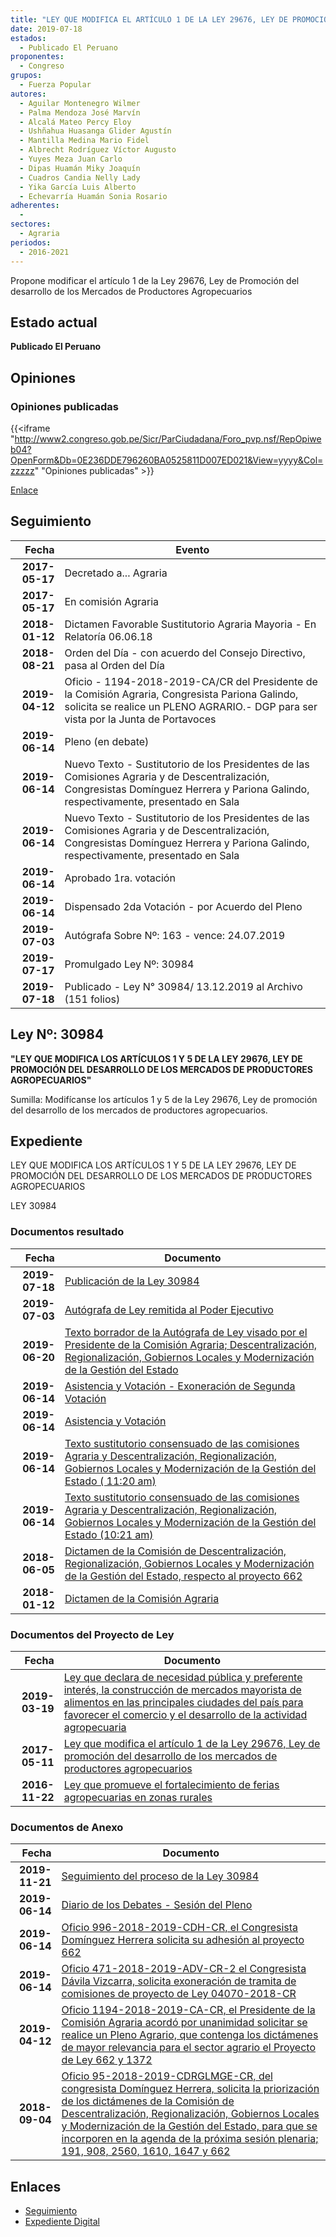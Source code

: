 ```yaml
---
title: "LEY QUE MODIFICA EL ARTÍCULO 1 DE LA LEY 29676, LEY DE PROMOCIÓN DEL DESARROLLO DE LOS MERCADOS DE PRODUCTORES AGROPECUARIOS"
date: 2019-07-18
estados: 
  - Publicado El Peruano
proponentes: 
  - Congreso
grupos: 
  - Fuerza Popular
autores: 
  - Aguilar Montenegro Wilmer
  - Palma Mendoza José Marvín
  - Alcalá Mateo Percy Eloy
  - Ushñahua Huasanga Glider Agustín
  - Mantilla Medina Mario Fidel
  - Albrecht Rodríguez Víctor Augusto
  - Yuyes Meza Juan Carlo
  - Dipas Huamán Miky Joaquín
  - Cuadros Candia Nelly Lady
  - Yika García Luis Alberto
  - Echevarría Huamán Sonia Rosario
adherentes: 
  - 
sectores: 
  - Agraria
periodos: 
  - 2016-2021
---
```


Propone modificar el artículo 1 de la Ley 29676, Ley de Promoción del desarrollo de los Mercados de Productores Agropecuarios


## Estado actual

**Publicado El Peruano**

## Opiniones

### Opiniones publicadas

{{<iframe "http://www2.congreso.gob.pe/Sicr/ParCiudadana/Foro_pvp.nsf/RepOpiweb04?OpenForm&Db=0E236DDE796260BA0525811D007ED021&View=yyyy&Col=zzzzz" "Opiniones publicadas" >}}

[Enlace](http://www2.congreso.gob.pe/Sicr/ParCiudadana/Foro_pvp.nsf/RepOpiweb04?OpenForm&Db=0E236DDE796260BA0525811D007ED021&View=yyyy&Col=zzzzz)

## Seguimiento

| Fecha | Evento |
|------:|--------|
| **2017-05-17** | Decretado a... Agraria|
| **2017-05-17** | En comisión Agraria|
| **2018-01-12** | Dictamen Favorable Sustitutorio Agraria Mayoria - En Relatoría 06.06.18|
| **2018-08-21** | Orden del Día - con acuerdo del Consejo Directivo, pasa al Orden del Día|
| **2019-04-12** | Oficio - 1194-2018-2019-CA/CR del Presidente de la Comisión Agraria, Congresista Pariona Galindo, solicita se realice un PLENO AGRARIO.- DGP para ser vista por la Junta de Portavoces|
| **2019-06-14** | Pleno (en debate)|
| **2019-06-14** | Nuevo Texto - Sustitutorio de los Presidentes de las Comisiones Agraria y de Descentralización, Congresistas Domínguez Herrera y Pariona Galindo, respectivamente, presentado en Sala|
| **2019-06-14** | Nuevo Texto - Sustitutorio de los Presidentes de las Comisiones Agraria y de Descentralización, Congresistas Domínguez Herrera y Pariona Galindo, respectivamente, presentado en Sala|
| **2019-06-14** | Aprobado 1ra. votación|
| **2019-06-14** | Dispensado 2da Votación - por Acuerdo del Pleno|
| **2019-07-03** | Autógrafa Sobre Nº: 163 - vence: 24.07.2019|
| **2019-07-17** | Promulgado Ley Nº: 30984|
| **2019-07-18** | Publicado - Ley N° 30984/ 13.12.2019 al Archivo (151 folios)|

## Ley Nº: 30984

**"LEY QUE MODIFICA LOS ARTÍCULOS 1 Y 5 DE LA LEY 29676, LEY DE PROMOCIÓN DEL DESARROLLO DE LOS MERCADOS DE PRODUCTORES AGROPECUARIOS"**

Sumilla: Modifícanse los artículos 1 y 5 de la Ley 29676, Ley de promoción del desarrollo de los mercados de productores agropecuarios.


## Expediente

LEY QUE MODIFICA LOS ARTÍCULOS 1 Y 5 DE LA LEY 29676, LEY DE PROMOCIÓN DEL DESARROLLO DE LOS MERCADOS DE PRODUCTORES AGROPECUARIOS

LEY 30984


### Documentos resultado

| Fecha | Documento |
|------:|--------|
| **2019-07-18** | [Publicación de la Ley 30984](http://www.leyes.congreso.gob.pe/Documentos/2016_2021/ADLP/Normas_Legales/30984-LEY.pdf) |
| **2019-07-03** | [Autógrafa de Ley remitida al Poder Ejecutivo](http://www.leyes.congreso.gob.pe/Documentos/2016_2021/ADLP/Texto_Aprobado/AU066220190703.pdf) |
| **2019-06-20** | [Texto borrador de la Autógrafa de Ley visado por el Presidente de la Comisión Agraria; Descentralización, Regionalización, Gobiernos Locales y Modernización de la Gestión del Estado](http://www.leyes.congreso.gob.pe/Documentos/2016_2021/Texto_Borrador_de_Autografa/BAU0066220190620.pdf) |
| **2019-06-14** | [Asistencia y Votación - Exoneración de Segunda Votación](http://www.leyes.congreso.gob.pe/Documentos/2016_2021/Asistencia_y_Votacion/Proyectos_de_Ley/Exoneracion_de_Segunda_Votacion/ESV0066220190614.pdf) |
| **2019-06-14** | [Asistencia y Votación](http://www.leyes.congreso.gob.pe/Documentos/2016_2021/Asistencia_y_Votacion/Proyectos_de_Ley/AV0066220190614.pdf) |
| **2019-06-14** | [Texto sustitutorio consensuado de las comisiones Agraria y Descentralización, Regionalización, Gobiernos Locales y Modernización de la Gestión del Estado ( 11:20 am)](http://www.leyes.congreso.gob.pe/Documentos/2016_2021/Texto_Sustitutorio/Consensuado/TSC0066220190614..pdf) |
| **2019-06-14** | [Texto sustitutorio consensuado de las comisiones Agraria y Descentralización, Regionalización, Gobiernos Locales y Modernización de la Gestión del Estado (10:21 am)](http://www2.congreso.gob.pe/Sicr/TraDocEstProc/Contdoc01_2011.nsf/Docpub/E404365821B3A9B1052584190054B9A0/$FILE/TS00662.pdf) |
| **2018-06-05** | [Dictamen de la Comisión de Descentralización, Regionalización, Gobiernos Locales y Modernización de la Gestión del Estado, respecto al proyecto 662](http://www.leyes.congreso.gob.pe/Documentos/2016_2021/Dictamenes/Proyectos_de_Ley/00662DC08MAY20180605.pdf) |
| **2018-01-12** | [Dictamen de la Comisión Agraria](http://www.leyes.congreso.gob.pe/Documentos/2016_2021/Dictamenes/Proyectos_de_Ley/00662DC01MAY20180112.pdf) |

### Documentos del Proyecto de Ley

| Fecha | Documento |
|------:|--------|
| **2019-03-19** | [Ley que declara de necesidad pública y preferente interés, la construcción de mercados mayorista de alimentos en las principales ciudades del país para favorecer el comercio y el desarrollo de la actividad agropecuaria](http://www.leyes.congreso.gob.pe/Documentos/2016_2021/Proyectos_de_Ley_y_de_Resoluciones_Legislativas/PL0403620190314.pdf) |
| **2017-05-11** | [Ley que modifica el artículo 1 de la Ley 29676, Ley de promoción del desarrollo de los mercados de productores agropecuarios](http://www.leyes.congreso.gob.pe/Documentos/2016_2021/Proyectos_de_Ley_y_de_Resoluciones_Legislativas/PL0137220170511.pdf) |
| **2016-11-22** | [Ley que promueve el fortalecimiento de ferias agropecuarias en zonas rurales](http://www.leyes.congreso.gob.pe/Documentos/2016_2021/Proyectos_de_Ley_y_de_Resoluciones_Legislativas/PL0066220161122..pdf) |

### Documentos de Anexo

| Fecha | Documento |
|------:|--------|
| **2019-11-21** | [Seguimiento del proceso de la Ley 30984](http://www.leyes.congreso.gob.pe/Documentos/2016_2021/Seguimiento_de_Proyectos_de_Ley/00662PL20191121.pdf) |
| **2019-06-14** | [Diario de los Debates - Sesión del Pleno](http://www2.congreso.gob.pe/Sicr/DiarioDebates/Publicad.nsf/SesionesPleno/05256D6E0073DFE9052584200055B7B3/$FILE/SLO-2018-12.pdf) |
| **2019-06-14** | [Oficio 996-2018-2019-CDH-CR, el Congresista Domínguez Herrera solicita su adhesión al proyecto 662](http://www.leyes.congreso.gob.pe/Documentos/2016_2021/Adhesiones/Proyectos_de_Ley/OFICIO-996-2018-2019-CDH-CR.pdf) |
| **2019-06-14** | [Oficio 471-2018-2019-ADV-CR-2 el Congresista Dávila Vizcarra, solicita exoneración de tramita de comisiones de proyecto de Ley 04070-2018-CR](http://www.leyes.congreso.gob.pe/Documentos/2016_2021/Oficios/Congresistas/OFICIO-471-2018-2019-ADV-CR-2.pdf) |
| **2019-04-12** | [Oficio 1194-2018-2019-CA-CR, el Presidente de la Comisión Agraria acordó por unanimidad solicitar se realice un Pleno Agrario, que contenga los dictámenes de mayor relevancia para el sector agrario el Proyecto de Ley 662 y 1372](http://www.leyes.congreso.gob.pe/Documentos/2016_2021/Oficios/Comisiones_Ordinarias/OFICIO-1194-2018-2019-CA-CR.pdf) |
| **2018-09-04** | [Oficio 95-2018-2019-CDRGLMGE-CR, del congresista Domínguez Herrera, solicita la priorización de los dictámenes de la Comisión de Descentralización, Regionalización, Gobiernos Locales y Modernización de la Gestión del Estado, para que se incorporen en la agenda de la próxima sesión plenaria; 191, 908, 2560, 1610, 1647 y 662](http://www.leyes.congreso.gob.pe/Documentos/2016_2021/Oficios/Comisiones_Ordinarias/OFICIO-95-2018-2019-CDRGLMGE-CR.pdf) |

## Enlaces 

- [Seguimiento](http://www2.congreso.gob.pe/Sicr/TraDocEstProc/CLProLey2016.nsf/f7fff46988ca05b1052578e100829cc7/7ec7698679e6644c0525811d0073dc0f?OpenDocument)
- [Expediente Digital](http://www2.congreso.gob.pehttp://www2.congreso.gob.pe/Sicr/TraDocEstProc/CLProLey2016.nsf/f7fff46988ca05b1052578e100829cc7/7ec7698679e6644c0525811d0073dc0f?OpenDocument&Click=05257FB7005EB655.eb71d0cf91d8294e05256cdf006b5706/$Body/0.1C6C)
